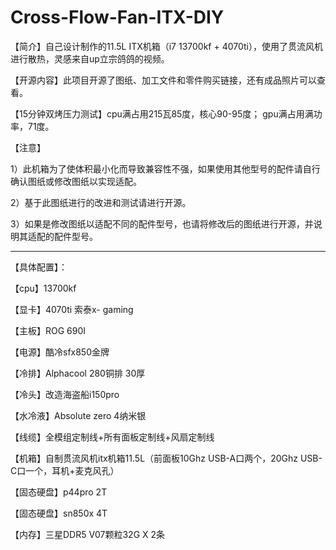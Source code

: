 # Cross-Flow-Fan-ITX-DIY
【简介】自己设计制作的11.5L ITX机箱（i7 13700kf + 4070ti），使用了贯流风机进行散热，灵感来自up立宗鸽鸽的视频。

【开源内容】此项目开源了图纸、加工文件和零件购买链接，还有成品照片可以查看。

【15分钟双烤压力测试】cpu满占用215瓦85度，核心90-95度； gpu满占用满功率，71度。

【注意】

1）此机箱为了使体积最小化而导致兼容性不强，如果使用其他型号的配件请自行确认图纸或修改图纸以实现适配。

2）基于此图纸进行的改进和测试请进行开源。

3）如果是修改图纸以适配不同的配件型号，也请将修改后的图纸进行开源，并说明其适配的配件型号。
  
 -----------------------------------------------------------------------------------------------    
 
【具体配置】：

【cpu】13700kf

【显卡】4070ti 索泰x- gaming

【主板】ROG 690I

【电源】酷冷sfx850金牌

【冷排】Alphacool 280铜排 30厚

【冷头】改造海盗船i150pro

【水冷液】Absolute zero 4纳米银

【线缆】全模组定制线+所有面板定制线+风扇定制线

【机箱】自制贯流风机itx机箱11.5L（前面板10Ghz USB-A口两个，20Ghz USB-C口一个，耳机+麦克风孔）

【固态硬盘】p44pro 2T

【固态硬盘】sn850x 4T

【内存】三星DDR5 V07颗粒32G X 2条
